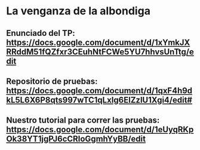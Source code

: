 # La venganza de la albondiga

## Enunciado del TP: https://docs.google.com/document/d/1xYmkJXRRddM51fQZfxr3CEuhNtFCWe5YU7hhvsUnTtg/edit
## Repositorio de pruebas: https://docs.google.com/document/d/1qxF4h9dkL5L6X6P8qts997wTC1qLxIg6ElZzlU1Xgi4/edit#
## Nuestro tutorial para correr las pruebas: https://docs.google.com/document/d/1eUyqRKpOk38YT1jgPJ6cCRIoGgmhYyBB/edit
